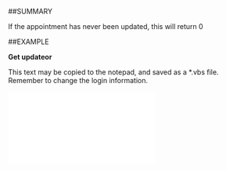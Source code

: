 

##SUMMARY


If the appointment has never been updated, this will return 0



##EXAMPLE

**Get updateor**

This text may be copied to the notepad, and saved as a *.vbs file. Remember to change the login information.

![](../../Examples/vbs/SOAppointment.Example.vbs.txt)





